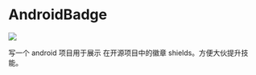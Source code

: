 # AndroidBadge

[![](https://jitpack.io/v/gdky005/AndroidBadge.svg)](https://jitpack.io/#gdky005/AndroidBadge)

写一个 android 项目用于展示 在开源项目中的徽章 shields。方便大伙提升技能。
